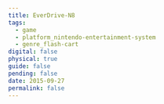 ```yaml
---
title: EverDrive-N8
tags:
  - game
  - platform_nintendo-entertainment-system
  - genre_flash-cart
digital: false
physical: true
guide: false
pending: false
date: 2015-09-27
permalink: false
---
```

